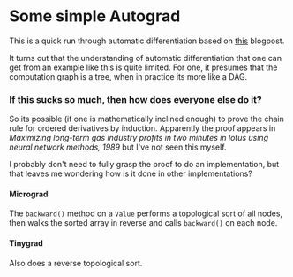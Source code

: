 # Some simple Autograd

This is a quick run through automatic differentiation based on [this](https://vmartin.fr/understanding-automatic-differentiation-in-30-lines-of-python.html) blogpost.

It turns out that the understanding of automatic differentiation that one can get from an example like this is quite limited. For one, it presumes that the computation graph is a tree, when in practice its more like a DAG.

### If this sucks so much, then how does everyone else do it?

So its possible (if one is mathematically inclined enough) to prove the chain rule for ordered derivatives by induction. Apparently the proof appears in _Maximizing long-term gas industry profits in two minutes in lotus using neural network methods, 1989_ but I've not seen this myself.

I probably don't need to fully grasp the proof to do an implementation, but that leaves me wondering how is it done in other implementations?


#### Micrograd
The `backward()` method on a `Value` performs a topological sort of all nodes, then walks the sorted array in reverse and calls `backward()` on each node.


#### Tinygrad
Also does a reverse topological sort. 
